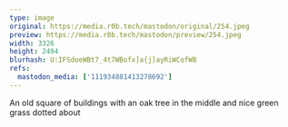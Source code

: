```yaml
---
type: image
original: https://media.r0b.tech/mastodon/original/254.jpeg
preview: https://media.r0b.tech/mastodon/preview/254.jpeg
width: 3326
height: 2494
blurhash: U:IFSdoeWBt7_4t7WBofx]a{j]ayRiWCofWB
refs:
  mastodon_media: ['111934881413278692']
---
```


An old square of buildings with an oak tree in the middle and nice green grass dotted about

